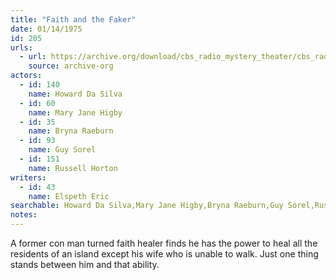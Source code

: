 ```yaml
---
title: "Faith and the Faker"
date: 01/14/1975
id: 205
urls: 
  - url: https://archive.org/download/cbs_radio_mystery_theater/cbs_radio_mystery_theater-0201-0250.zip/cbs_radio_mystery_theater-0201-0250%2Fcbsrmt_0205_faith_and_the_faker.mp3
    source: archive-org
actors:  
  - id: 140
    name: Howard Da Silva  
  - id: 60
    name: Mary Jane Higby  
  - id: 35
    name: Bryna Raeburn  
  - id: 93
    name: Guy Sorel  
  - id: 151
    name: Russell Horton
writers:  
  - id: 43
    name: Elspeth Eric
searchable: Howard Da Silva,Mary Jane Higby,Bryna Raeburn,Guy Sorel,Russell Horton Elspeth Eric
notes:  
---
```

A former con man turned faith healer finds he has the power to heal all the residents of an island except his wife who is unable to walk. Just one thing stands between him and that ability.